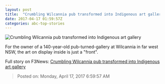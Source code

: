 ```yaml
---
layout: post
title:  "Crumbling Wilcannia pub transformed into Indigenous art gallery"
date: 2017-04-17 01:59:57Z
categories: abc-top-stories
---
```


![Crumbling Wilcannia pub transformed into Indigenous art gallery](http://www.abc.net.au/news/image/8447522-1x1-700x700.jpg)

For the owner of a 140-year-old pub-turned-gallery at Wilcannia in far west NSW, the art on display inside is just a "front".


Full story on F3News: [Crumbling Wilcannia pub transformed into Indigenous art gallery](http://www.f3nws.com/n/QbxfyC)

> Posted on: Monday, April 17, 2017 6:59:57 AM
